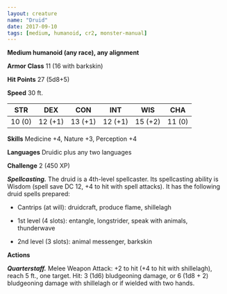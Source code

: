 ```yaml
---
layout: creature
name: "Druid"
date: 2017-09-10
tags: [medium, humanoid, cr2, monster-manual]
---
```


**Medium humanoid (any race), any alignment**

**Armor Class** 11 (16 with barkskin)

**Hit Points** 27 (5d8+5)

**Speed** 30 ft.

|   STR   |   DEX   |   CON   |   INT   |   WIS   |   CHA   |
|:-----:|:-----:|:-----:|:-----:|:-----:|:-----:|
| 10 (0) | 12 (+1) | 13 (+1) | 12 (+1) | 15 (+2) | 11 (0) |

**Skills** Medicine +4, Nature +3, Perception +4

**Languages** Druidic plus any two languages

**Challenge** 2 (450 XP)

***Spellcasting.*** The druid is a 4th-level spellcaster. Its spellcasting ability is Wisdom (spell save DC 12, +4 to hit with spell attacks). It has the following druid spells prepared: 

* Cantrips (at will): druidcraft, produce flame, shillelagh

* 1st level (4 slots): entangle, longstrider, speak with animals, thunderwave

* 2nd level (3 slots): animal messenger, barkskin

**Actions**

***Quarterstaff.*** Melee Weapon Attack: +2 to hit (+4 to hit with shillelagh), reach 5 ft., one target. Hit: 3 (1d6) bludgeoning damage, or 6 (1d8 + 2) bludgeoning damage with shillelagh or if wielded with two hands.

